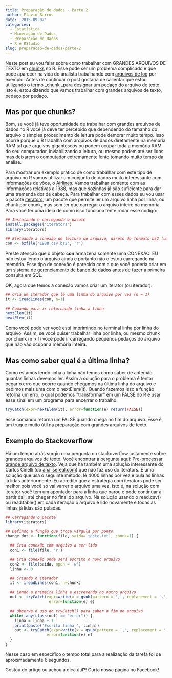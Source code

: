 ```yaml
---
title: Preparação de dados - Parte 2
author: Flavio Barros
date: '2015-09-07'
categories:
  - Estatística
  - Mineração de Dados
  - Preparação de Dados
  - R e RStudio
slug: preparacao-de-dados-parte-2
---
```


Neste post eu vou falar sobre como trabalhar com GRANDES ARQUIVOS DE TEXTO em [chunks](http://www.wordreference.com/enpt/chunk) no R. Esse pode ser um problema complicado e que pode aparecer na vida do analista trabalhando com [arquivos de log](https://en.wikipedia.org/wiki/Logfile) por exemplo. Antes de continuar o post gostaria de salientar que estou utilizando o termo _chunk _para designar um pedaço do arquivo de texto, isto é, estou dizendo que vamos trabalhar com grandes arquivos de texto, pedaço por pedaço.

## Mas por que chunks?

Bom, se você já teve oportunidade de trabalhar com grandes arquivos de dados no R você já deve ter percebido que dependendo do tamanho do arquivo o simples procedimento de leitura pode demorar muito tempo. Isso ocorre porque o R trabalha com arquivos de dados diretamente na memória RAM tal que arquivos gigantescos ou podem ocupar toda a memória RAM do seu computador, inviabilizando a leitura, ou mesmo podem até ser lidos mas deixarem o computador extremamente lento tomando muito tempo da análise.

Para mostrar um exemplo prático de como trabalhar com este tipo de arquivo no R vamos utilizar um conjunto de dados muito interessante com informações de vôos, o [Airlines](http://stat-computing.org/dataexpo/2009/the-data.html). Vamos trabalhar somente com as informações relativas a 1988, mas que sozinhas já são suficiente para dar uma tremenda dor de cabeça. Para trabalhar com esses dados eu vou usar o pacote [iterators](https://cran.r-project.org/web/packages/iterators/index.html), um pacote que permite ler um arquivo linha por linha, ou chunk por chunk, mas sem ter que carregar o arquivo inteiro na memória. Para você ter uma ideia de como isso funciona tente rodar esse código:

```r
## Instalando e carregando o pacote
install.packages('iterators')
library(iterators)

## Efetuando a conexão de leitura do arquivo, direto do formato bz2 (uma espécie de zip).
con <- bzfile('1988.csv.bz2', 'r')
```

Preste atenção que o objeto **con** armazena somente uma CONEXÃO. EU não estou lendo o arquivo ainda e portanto não o estou carregando na memória. Esse tipo de conexão é parecida com a que você poderia criar em um [sistema de gerenciamento de banco de dados](https://pt.wikipedia.org/wiki/Sistema_de_gerenciamento_de_banco_de_dados) antes de fazer a primeira consulta em SQL.

OK, agora que temos a conexão vamos criar um iterator (ou iterador):

```r
## Cria um iterador que lê uma linha do arquivo por vez (n = 1)
it <- ireadLines(con, n=1)

## Comando para ir retornando linha a linha
nextElem(it)
nextElem(it)
```

Como você pode ver você está imprimindo no terminal linha por linha do arquivo. Assim, se você quiser trabalhar linha por linha, ou mesmo chunk por chunk (n > 1) você pode ir carregando pequenos pedaços do arquivo que não vão ocupar a memória inteira.

## Mas como saber qual é a última linha?

Como estamos lendo linha a linha não temos como saber de antemão quantas linhas devemos ler. Assim a solução para o problema é tentar pegar o erro que ocorre quando chegamos na última linha do arquivo e pedimos mais uma com o nextElem(it). Quando fazemos isso a função retorna um erro, o qual podemos "transformar" em um FALSE do R e usar esse sinal em um programa para encerrar o trabalho.

```r
tryCatch(expr=nextElem(it), error=function(e) return(FALSE))
```

esse comando retorna um  FALSE quando chega no fim do arquivo. Esse é um truque muito útil na preparação com grandes arquivos de texto.

## Exemplo do Stackoverflow

Há um tempo atrás surgiu uma pergunta no stackoverflow justamente sobre grandes arquivos de texto. Você encontrar a pergunta aqui: [Pre-processar grande arquivo de texto](http://pt.stackoverflow.com/questions/35469/pre-processar-grande-arquivo-de-texto-txt-substituir-por/35645#35645). Veja que há também uma solução interessante do Carlos Cinelli (do [analisereal.com](http://analisereal.com/)) que não faz uso do iterators. É uma solução que usa o seguinte método: lê 4000 linhas por vez e pula as linhas já lidas anteriormente. Eu acredito que a estratégia com iterators pode ser melhor pois você só vai varrer o arquivo uma vez, isto é, na solução com iterator você tem um apontador para a linha que parou e pode continuar a partir dali, até chegar no final do arquivo. Na solução usando o read.csv() ou read.table() em cada iteração o arquivo é lido novamente e todas as linhas já lidas são puladas.

```r
## Carregando o pacote
library(iterators)

## Defindo a função que troca vírgula por ponto
change_dot <- function(file, saida='teste.txt', chunk=1) {

  ## Cria conexão com arquivo a ser lido
  con1 <- file(file, 'r')

  ## Cria conexão onde será escrito o novo arquivo
  con2 <- file(saida, open = 'w')
  linha <- 0

  ## Criando o iterador
  it <- ireadLines(con1, n=chunk)

  ## Lendo a primeira linha e escrevendo no outro arquivo
  out <- tryCatch(expr=write(x = gsub(pattern = ',', replacement = '.', x = nextElem(it)), con2),
                   error=function(e) e)

  ## Observe o uso do tryCatch() para saber o fim do arquivo
  while(!any(class(out) == "error")) {
    linha = linha + 1
    print(paste('Escrita linha ', linha))
    out <- tryCatch(expr=write(x = gsub(pattern = ',', replacement = '.', x = nextElem(it)), con2, append = T),
                  error=function(e) e)
  }
}
```

Nesse caso em específico o tempo total para a realização da tarefa foi de aproximadamente 6 segundos.

Gostou do artigo ou achou a dica útil?! Curta nossa página no Facebook!
